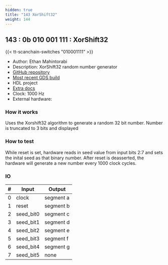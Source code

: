 ```yaml
---
hidden: true
title: "143 XorShift32"
weight: 144
---
```


## 143 : 0b 010 001 111 : XorShift32

{{< tt-scanchain-switches "010001111" >}}

* Author: Ethan Mahintorabi
* Description: XorShift32 random number generator
* [GitHub repository](https://github.com/QuantamHD/evan-submission)
* [Most recent GDS build](https://github.com/QuantamHD/evan-submission/actions/runs/3464043042)
* HDL project
* [Extra docs]()
* Clock: 1000 Hz
* External hardware: 



### How it works

Uses the Xorshift32 algorithm to generate a random 32 bit number. Number is truncated to 3 bits and displayed

### How to test

While reset is set, hardware reads in seed value from input bits 2:7 and sets the inital seed as that binary number. After reset is deasserted, the hardware will generate a new number every 1000 clock cycles.

### IO

| # | Input        | Output       |
|---|--------------|--------------|
| 0 | clock  | segment a |
| 1 | reset  | segment b |
| 2 | seed_bit0  | segment c |
| 3 | seed_bit1  | segment d |
| 4 | seed_bit2  | segment e |
| 5 | seed_bit3  | segment f |
| 6 | seed_bit4  | segment g |
| 7 | seed_bit5  | none |
